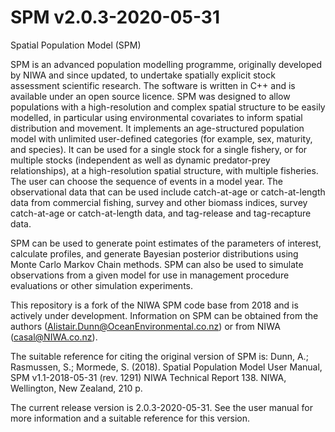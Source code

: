 SPM v2.0.3-2020-05-31
=====================

Spatial Population Model (SPM)

SPM is an advanced population modelling programme, originally developed by NIWA and since updated, to undertake spatially explicit stock assessment scientific research. The software is written in C++ and is available under an open source licence. SPM was designed to allow populations with a high-resolution and complex spatial structure to be easily modelled, in particular using environmental covariates to inform spatial distribution and movement. It implements an age-structured population model with unlimited user-defined categories (for example, sex, maturity, and species). It can be used for a single stock for a single fishery, or for multiple stocks (independent as well as dynamic predator-prey relationships), at a high-resolution spatial structure, with multiple fisheries. The user can choose the sequence of events in a model year. The observational data that can be used include catch-at-age or catch-at-length data from commercial fishing, survey and other biomass indices, survey catch-at-age or catch-at-length data, and tag-release and tag-recapture data.

SPM can be used to generate point estimates of the parameters of interest, calculate profiles, and generate Bayesian posterior distributions using Monte Carlo Markov Chain methods. SPM can also be used to simulate observations from a given model for use in management procedure evaluations or other simulation experiments.

This repository is a fork of the NIWA SPM code base from 2018 and is actively under development. Information on SPM can be obtained from the authors (Alistair.Dunn@OceanEnvironmental.co.nz) or from NIWA (casal@NIWA.co.nz).

The suitable reference for citing the original version of SPM is: Dunn, A.; Rasmussen, S.; Mormede, S. (2018). Spatial Population Model User Manual, SPM v1.1-2018-05-31 (rev. 1291) NIWA Technical Report 138. NIWA, Wellington, New Zealand, 210 p.

The current release version is 2.0.3-2020-05-31. See the user manual for more information and a suitable reference for this version.
